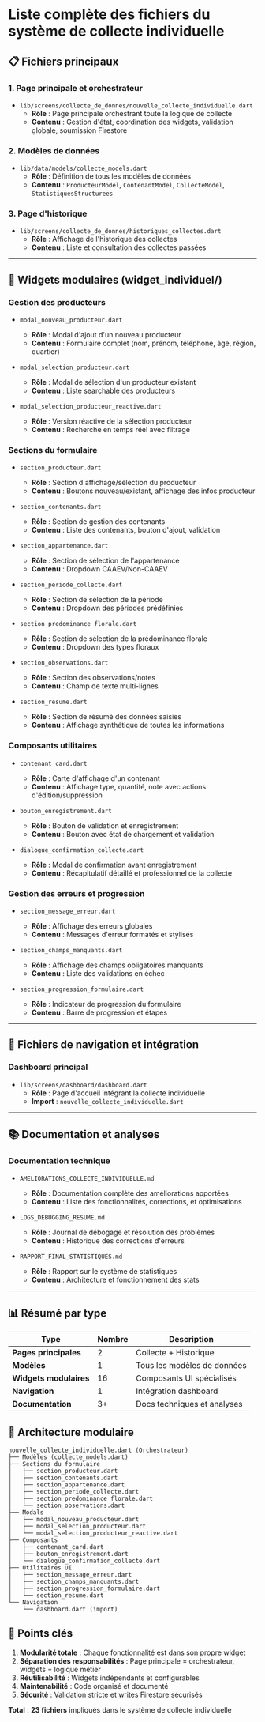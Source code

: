 # Liste complète des fichiers du système de collecte individuelle

## 📋 **Fichiers principaux**

### 1. **Page principale et orchestrateur**
- `lib/screens/collecte_de_donnes/nouvelle_collecte_individuelle.dart`
  - **Rôle** : Page principale orchestrant toute la logique de collecte
  - **Contenu** : Gestion d'état, coordination des widgets, validation globale, soumission Firestore

### 2. **Modèles de données**
- `lib/data/models/collecte_models.dart`
  - **Rôle** : Définition de tous les modèles de données
  - **Contenu** : `ProducteurModel`, `ContenantModel`, `CollecteModel`, `StatistiquesStructurees`

### 3. **Page d'historique**
- `lib/screens/collecte_de_donnes/historiques_collectes.dart`
  - **Rôle** : Affichage de l'historique des collectes
  - **Contenu** : Liste et consultation des collectes passées

---

## 🧩 **Widgets modulaires (widget_individuel/)**

### **Gestion des producteurs**
- `modal_nouveau_producteur.dart`
  - **Rôle** : Modal d'ajout d'un nouveau producteur
  - **Contenu** : Formulaire complet (nom, prénom, téléphone, âge, région, quartier)

- `modal_selection_producteur.dart`
  - **Rôle** : Modal de sélection d'un producteur existant
  - **Contenu** : Liste searchable des producteurs

- `modal_selection_producteur_reactive.dart`
  - **Rôle** : Version réactive de la sélection producteur
  - **Contenu** : Recherche en temps réel avec filtrage

### **Sections du formulaire**
- `section_producteur.dart`
  - **Rôle** : Section d'affichage/sélection du producteur
  - **Contenu** : Boutons nouveau/existant, affichage des infos producteur

- `section_contenants.dart`
  - **Rôle** : Section de gestion des contenants
  - **Contenu** : Liste des contenants, bouton d'ajout, validation

- `section_appartenance.dart`
  - **Rôle** : Section de sélection de l'appartenance
  - **Contenu** : Dropdown CAAEV/Non-CAAEV

- `section_periode_collecte.dart`
  - **Rôle** : Section de sélection de la période
  - **Contenu** : Dropdown des périodes prédéfinies

- `section_predominance_florale.dart`
  - **Rôle** : Section de sélection de la prédominance florale
  - **Contenu** : Dropdown des types floraux

- `section_observations.dart`
  - **Rôle** : Section des observations/notes
  - **Contenu** : Champ de texte multi-lignes

- `section_resume.dart`
  - **Rôle** : Section de résumé des données saisies
  - **Contenu** : Affichage synthétique de toutes les informations

### **Composants utilitaires**
- `contenant_card.dart`
  - **Rôle** : Carte d'affichage d'un contenant
  - **Contenu** : Affichage type, quantité, note avec actions d'édition/suppression

- `bouton_enregistrement.dart`
  - **Rôle** : Bouton de validation et enregistrement
  - **Contenu** : Bouton avec état de chargement et validation

- `dialogue_confirmation_collecte.dart`
  - **Rôle** : Modal de confirmation avant enregistrement
  - **Contenu** : Récapitulatif détaillé et professionnel de la collecte

### **Gestion des erreurs et progression**
- `section_message_erreur.dart`
  - **Rôle** : Affichage des erreurs globales
  - **Contenu** : Messages d'erreur formatés et stylisés

- `section_champs_manquants.dart`
  - **Rôle** : Affichage des champs obligatoires manquants
  - **Contenu** : Liste des validations en échec

- `section_progression_formulaire.dart`
  - **Rôle** : Indicateur de progression du formulaire
  - **Contenu** : Barre de progression et étapes

---

## 🔗 **Fichiers de navigation et intégration**

### **Dashboard principal**
- `lib/screens/dashboard/dashboard.dart`
  - **Rôle** : Page d'accueil intégrant la collecte individuelle
  - **Import** : `nouvelle_collecte_individuelle.dart`

---

## 📚 **Documentation et analyses**

### **Documentation technique**
- `AMELIORATIONS_COLLECTE_INDIVIDUELLE.md`
  - **Rôle** : Documentation complète des améliorations apportées
  - **Contenu** : Liste des fonctionnalités, corrections, et optimisations

- `LOGS_DEBUGGING_RESUME.md`
  - **Rôle** : Journal de débogage et résolution des problèmes
  - **Contenu** : Historique des corrections d'erreurs

- `RAPPORT_FINAL_STATISTIQUES.md`
  - **Rôle** : Rapport sur le système de statistiques
  - **Contenu** : Architecture et fonctionnement des stats

---

## 📊 **Résumé par type**

| Type | Nombre | Description |
|------|---------|-------------|
| **Pages principales** | 2 | Collecte + Historique |
| **Modèles** | 1 | Tous les modèles de données |
| **Widgets modulaires** | 16 | Composants UI spécialisés |
| **Navigation** | 1 | Intégration dashboard |
| **Documentation** | 3+ | Docs techniques et analyses |

## 🔧 **Architecture modulaire**

```
nouvelle_collecte_individuelle.dart (Orchestrateur)
├── Modèles (collecte_models.dart)
├── Sections du formulaire
│   ├── section_producteur.dart
│   ├── section_contenants.dart
│   ├── section_appartenance.dart
│   ├── section_periode_collecte.dart
│   ├── section_predominance_florale.dart
│   └── section_observations.dart
├── Modals
│   ├── modal_nouveau_producteur.dart
│   ├── modal_selection_producteur.dart
│   └── modal_selection_producteur_reactive.dart
├── Composants
│   ├── contenant_card.dart
│   ├── bouton_enregistrement.dart
│   └── dialogue_confirmation_collecte.dart
├── Utilitaires UI
│   ├── section_message_erreur.dart
│   ├── section_champs_manquants.dart
│   ├── section_progression_formulaire.dart
│   └── section_resume.dart
└── Navigation
    └── dashboard.dart (import)
```

## 🎯 **Points clés**

1. **Modularité totale** : Chaque fonctionnalité est dans son propre widget
2. **Séparation des responsabilités** : Page principale = orchestrateur, widgets = logique métier
3. **Réutilisabilité** : Widgets indépendants et configurables
4. **Maintenabilité** : Code organisé et documenté
5. **Sécurité** : Validation stricte et writes Firestore sécurisés

**Total** : **23 fichiers** impliqués dans le système de collecte individuelle
